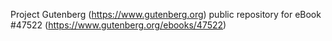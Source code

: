 Project Gutenberg (https://www.gutenberg.org) public repository for eBook #47522 (https://www.gutenberg.org/ebooks/47522)
